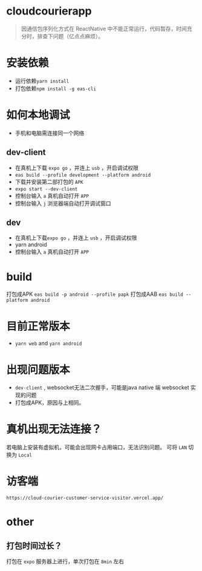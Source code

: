 # cloudcourierapp
> 因通信包序列化方式在 ReactNative 中不能正常运行，代码暂存，时间充分时，排查下问题（亿点点麻烦）。

# 安装依赖
- 运行依赖`yarn install` 
- 打包依赖`npm install -g eas-cli` 
# 如何本地调试
- 手机和电脑需连接同一个网络
## dev-client
- 在真机上下载 `expo go` ，并连上 `usb`  ，开启调试权限
- `eas build --profile development --platform android` 
- 下载并安装第二部打包的 `APK` 
- `expo start --dev-client` 
- 控制台输入 `a` 真机自动打开 `APP` 
- 控制台输入 `j` 浏览器端自动打开调试窗口
## dev
- 在真机上下载`expo go` ，并连上 `usb`  ，开启调试权限
- yarn android 
- 控制台输入 `a` 真机自动打开 `APP` 
# build
打包成APK
`eas build -p android --profile papk` 
打包成AAB
`eas build --platform android`

# 目前正常版本
- `yarn web` and `yarn android` 
# 出现问题版本
- `dev-client` , websocket无法二次握手，可能是java native 端 websocket 实现的问题
- 打包成APK，原因与上相同。
# 真机出现无法连接？
若电脑上安装有虚拟机，可能会出现网卡占用端口，无法识别问题。
可将 `LAN` 切换为 `Local` 
# 访客端
`https://cloud-courier-customer-service-visitor.vercel.app/` 
# other
## 打包时间过长？
打包在 `expo` 服务器上进行，单次打包在 `8min` 左右
